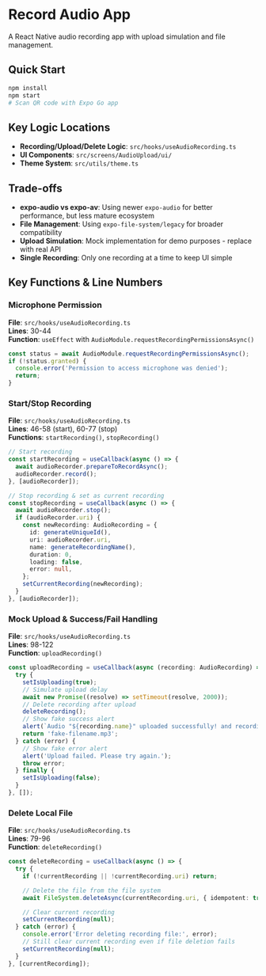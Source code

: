 # Record Audio App

A React Native audio recording app with upload simulation and file management.

## Quick Start

```bash
npm install
npm start
# Scan QR code with Expo Go app
```

## Key Logic Locations

- **Recording/Upload/Delete Logic**: `src/hooks/useAudioRecording.ts`
- **UI Components**: `src/screens/AudioUpload/ui/`
- **Theme System**: `src/utils/theme.ts`

## Trade-offs

- **expo-audio vs expo-av**: Using newer `expo-audio` for better performance, but less mature ecosystem
- **File Management**: Using `expo-file-system/legacy` for broader compatibility
- **Upload Simulation**: Mock implementation for demo purposes - replace with real API
- **Single Recording**: Only one recording at a time to keep UI simple

## Key Functions & Line Numbers

### Microphone Permission

**File**: `src/hooks/useAudioRecording.ts`  
**Lines**: 30-44  
**Function**: `useEffect` with `AudioModule.requestRecordingPermissionsAsync()`

```typescript
const status = await AudioModule.requestRecordingPermissionsAsync();
if (!status.granted) {
  console.error('Permission to access microphone was denied');
  return;
}
```

### Start/Stop Recording

**File**: `src/hooks/useAudioRecording.ts`  
**Lines**: 46-58 (start), 60-77 (stop)  
**Functions**: `startRecording()`, `stopRecording()`

```typescript
// Start recording
const startRecording = useCallback(async () => {
  await audioRecorder.prepareToRecordAsync();
  audioRecorder.record();
}, [audioRecorder]);

// Stop recording & set as current recording
const stopRecording = useCallback(async () => {
  await audioRecorder.stop();
  if (audioRecorder.uri) {
    const newRecording: AudioRecording = {
      id: generateUniqueId(),
      uri: audioRecorder.uri,
      name: generateRecordingName(),
      duration: 0,
      loading: false,
      error: null,
    };
    setCurrentRecording(newRecording);
  }
}, [audioRecorder]);
```

### Mock Upload & Success/Fail Handling

**File**: `src/hooks/useAudioRecording.ts`  
**Lines**: 98-122  
**Function**: `uploadRecording()`

```typescript
const uploadRecording = useCallback(async (recording: AudioRecording) => {
  try {
    setIsUploading(true);
    // Simulate upload delay
    await new Promise((resolve) => setTimeout(resolve, 2000));
    // Delete recording after upload
    deleteRecording();
    // Show fake success alert
    alert(`Audio "${recording.name}" uploaded successfully! and recording deleted`);
    return 'fake-filename.mp3';
  } catch (error) {
    // Show fake error alert
    alert('Upload failed. Please try again.');
    throw error;
  } finally {
    setIsUploading(false);
  }
}, []);
```

### Delete Local File

**File**: `src/hooks/useAudioRecording.ts`  
**Lines**: 79-96  
**Function**: `deleteRecording()`

```typescript
const deleteRecording = useCallback(async () => {
  try {
    if (!currentRecording || !currentRecording.uri) return;

    // Delete the file from the file system
    await FileSystem.deleteAsync(currentRecording.uri, { idempotent: true });

    // Clear current recording
    setCurrentRecording(null);
  } catch (error) {
    console.error('Error deleting recording file:', error);
    // Still clear current recording even if file deletion fails
    setCurrentRecording(null);
  }
}, [currentRecording]);
```
